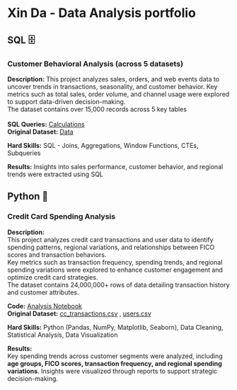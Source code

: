 # Xin Da - Data Analysis portfolio

## SQL 🗄️ 

### Customer Behavioral Analysis (across 5 datasets)

**Description:** This project analyzes sales, orders, and web events data to uncover trends in transactions, seasonality, and customer behavior. Key metrics such as total sales, order volume, and channel usage were explored to support data-driven decision-making. <br>
The dataset contains over 15,000 records across 5 key tables <br><br>
**SQL Queries:** [Calculations](https://github.com/xindalok/Sales_and_Customer_Insights_for_Business_Growth------SQL) <br>
**Original Dataset:** [Data](https://github.com/xindalok/Sales_and_Customer_Insights_for_Business_Growth------SQL/blob/15216838c89b229621eeae559c0c6c4900fd6a91/dataset/Parch%20and%20Posey%20file.txt)

**Hard Skills:** SQL - Joins, Aggregations, Window Functions, CTEs, Subqueries  

**Results:** Insights into sales performance, customer behavior, and regional trends were extracted using SQL

## Python 🐍

### Credit Card Spending Analysis  

**Description:**  
This project analyzes credit card transactions and user data to identify spending patterns, regional variations, and relationships between FICO scores and transaction behaviors. <br>
Key metrics such as transaction frequency, spending trends, and regional spending variations were explored to enhance customer engagement and optimize credit card strategies.  
The dataset contains 24,000,000+ rows of data detailing transaction history and customer attributes.  

**Code:** [Analysis Notebook](credit-card-spending-analysis.ipynb)  
**Original Dataset:** [cc_transactions.csv](credit-card-spending-dashboard.xlsx) , [users.csv](https://github.com/xindalok/Credit-Card-Transaction-Analysis-Spending-Insights---Python/blob/2fc721d948d24f14a85c6e9f28cb8e3a87ecafe9/datasets/users.csv)

**Hard Skills:** Python (Pandas, NumPy, Matplotlib, Seaborn), Data Cleaning, Statistical Analysis, Data Visualization  

**Results:**  
Key spending trends across customer segments were analyzed, including **age groups, FICO scores, transaction frequency, and regional spending variations**. Insights were visualized through reports to support strategic decision-making.  
